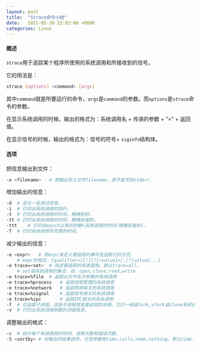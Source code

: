 ```yaml
---
layout: post
title:  "Strace命令小结"
date:   2021-05-30 22:02:00 +0800
categories: Linux
---
```


#### 概述

`strace`用于追踪某个程序所使用的系统调用和所接收到的信号。

<!-- more -->

它的用法是：

```bash
strace [options] <command> [args]
```

其中`command`就是所要运行的命令，`args`是`command`的参数。而`options`是`strace`命令的参数。

在显示系统调用的时候，输出的格式为：系统调用名 + 传递的参数 + “=” + 返回值。

在显示信号的时候，输出的格式为：信号的符号+ `siginfo`结构体。

#### 选项

把信息输出到文件：

```bash
-o <filename>	# 把输出写入文件filename，而不是写到stderr.
```

增加输出的信息：

```bash
-d	# 显示一些调试信息。
-i	# 打印出系统调用的指针。
-t	# 打印出系统调用的时间，精确到秒。
-tt	# 打印出系统调用的时间，精确到毫秒。
-ttt	# 打印出epoch以来的秒数+系统调用的时间(精确到毫秒)。
-T	# 打印系统调用所花费的时间。
```

减少输出的信息：

```bash
-e <expr>	# 用expr来定义要追踪的事件及追踪它的方式。
	# expr的格式：[qualifier=][!][?]<value1>[,[?]value2...]
-e trace=<set>	# 指定要追踪的系统调用。默认trace=all。
	# set指系统调用的集合，如：open,close,read,write
-e trace=%file	# 追踪以文件名为参数的系统调用
-e trace=%process	# 追踪进程管理的系统调用
-e trace=%network	# 追踪网络相关的系统调用
-e trace=%signal	# 追踪信号相关的系统调用
-e trace=%ipc		# 追踪IPC相关的系统调用
-f	# 仅追踪子进程。这些子进程就是要追踪的进程，它们一般由fork,vfork或clone系统调用创建。
-v	# 打印出系统调用参数的详细信息。
```

调整输出的格式：

```bash
-c	# 统计每个系统调用的时间、调用次数和错误次数。
-S <sortby>	# 对输出的结果排序。可选参数有time,calls,name,nothing，默认time.
```

